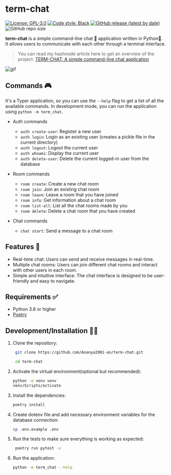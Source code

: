 # term-chat

[![License: GPL-3.0](https://img.shields.io/badge/License-GPL-yellow.svg)](https://opensource.org/license/gpl-3-0/) 
[![Code style: Black](https://img.shields.io/badge/code%20style-black-000000.svg)](https://github.com/psf/black)
[![GitHub release (latest by date)](https://img.shields.io/github/v/release/Ananya2001-an/term-chat)](https://github.com/Ananya2001-an/term-chat/releases)
![GitHub repo size](https://img.shields.io/github/repo-size/Ananya2001-an/term-chat)

**term-chat** is a simple command-line chat 💬 application written in Python🐍. It allows users to communicate with each other through a terminal interface.

> You can read my hashnode article here to get an overview of the project: [TERM-CHAT: A simple command-line chat application](https://ananyacodes.hashnode.dev/term-chat-a-command-line-chat-application)

![gif](https://github.com/gis-ops/gtfs-fetcher/assets/55504616/95e29232-7800-40c6-aee7-39f8f83f1d2e)

## Commands 🎮

It's a Typer application, so you can use the `--help` flag to get a list of all the available commands.
In development mode, you can run the application using `python -m term_chat`. 

- Auth commands 

    - `auth create-user`: Register a new user
    - `auth login`: Login as an existing user (creates a pickle file in the current directory)
    - `auth logout`: Logout the current user
    - `auth whoami`: Display the current user
    - `auth delete-user`: Delete the current logged-in user from the database

- Room commands
    
    - `room create`: Create a new chat room
    - `room join`: Join an existing chat room
    - `room leave`: Leave a room that you have joined
    - `room info`: Get information about a chat room
    - `room list-all`: List all the chat rooms made by you
    - `room delete`: Delete a chat room that you have created

- Chat commands
    
    - `chat start`: Send a message to a chat room

## Features 💫

- Real-time chat: Users can send and receive messages in real-time.
- Multiple chat rooms: Users can join different chat rooms and interact with other users in each room.
- Simple and intuitive interface: The chat interface is designed to be user-friendly and easy to navigate.

## Requirements ✅

- Python 3.8 or higher
- [Poetry](https://python-poetry.org/)

## Development/Installation 👩‍💻

1. Clone the repository:

   ```bash
    git clone https://github.com/Ananya2001-an/term-chat.git

    cd term-chat
    ```

2. Activate the virtual environment(optional but recommended):

   ```bash
   python -m venv venv
   venv/Scripts/activate
   ```

3. Install the dependencies:

   ```bash
   poetry install
   ```

4. Create dotenv file and add necessary environment variables for the database connection:

   ```bash
   cp .env.example .env
   ```

5. Run the tests to make sure everything is working as expected:

   ```bash
    poetry run pytest -v
    ```

6. Run the application:

   ```bash
   python -m term_chat --help
   ```

